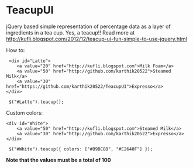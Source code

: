 TeacupUI
========

jQuery based simple representation of percentage data as a layer of ingredients in a tea cup. Yes, a teacup!! Read more at http://kufli.blogspot.com/2012/12/teacup-ui-fun-simple-to-use-jquery.html


How to:

	 <div id="Latte">
		<a value="20" href="http://kufli.blogspot.com">Milk Foam</a>
		<a value="50" href="http://github.com/karthik20522">Steamed Milk</a>
		<a value="30" href="https://github.com/karthik20522/TeacupUI">Expresso</a>
	</div>
	
	 $("#Latte").teacup();
	 

Custom colors:

	<div id="White">
		<a value="50" href="http://kufli.blogspot.com">Steamed Milk</a>
		<a value="30" href="http://github.com/karthik20522">Expresso</a>
	</div>
	
	 $("#White").teacup({ colors: ["#B9BC8D", "#E2640F"] });
	 

<b>Note that the values must be a total of 100</b>

